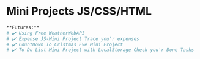 # Mini Projects JS/CSS/HTML
 



```bash
**Futures:**
# ✔️ Using Free WeatherWebAPI
# ✔️ Expense JS-Mini Project Trace you'r expenses
# ✔️ CountDown To Cristmas Eve Mini Project
# ✔️ To Do List Mini Project with LocalStorage Check you'r Done Tasks
```